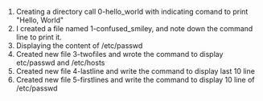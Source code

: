 1. Creating a directory call 0-hello_world with indicating comand to print "Hello, World"
2. I created a file named 1-confused_smiley, and note down the command line to print it.
3. Displaying the content of /etc/passwd
4. Created new file 3-twofiles and wrote the command to display etc/passwd and /etc/hosts
5. Created new file 4-lastline and write the command to display last 10 line
6. Created new file 5-firstlines and write the command to display 10 line of /etc/passwd 

